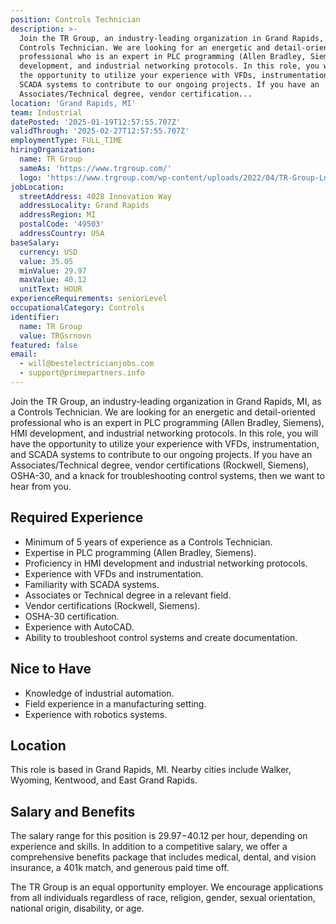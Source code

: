 ```yaml
---
position: Controls Technician
description: >-
  Join the TR Group, an industry-leading organization in Grand Rapids, MI, as a
  Controls Technician. We are looking for an energetic and detail-oriented
  professional who is an expert in PLC programming (Allen Bradley, Siemens), HMI
  development, and industrial networking protocols. In this role, you will have
  the opportunity to utilize your experience with VFDs, instrumentation, and
  SCADA systems to contribute to our ongoing projects. If you have an
  Associates/Technical degree, vendor certification...
location: 'Grand Rapids, MI'
team: Industrial
datePosted: '2025-01-19T12:57:55.707Z'
validThrough: '2025-02-27T12:57:55.707Z'
employmentType: FULL_TIME
hiringOrganization:
  name: TR Group
  sameAs: 'https://www.trgroup.com/'
  logo: 'https://www.trgroup.com/wp-content/uploads/2022/04/TR-Group-Logo.png'
jobLocation:
  streetAddress: 4028 Innovation Way
  addressLocality: Grand Rapids
  addressRegion: MI
  postalCode: '49503'
  addressCountry: USA
baseSalary:
  currency: USD
  value: 35.05
  minValue: 29.97
  maxValue: 40.12
  unitText: HOUR
experienceRequirements: seniorLevel
occupationalCategory: Controls
identifier:
  name: TR Group
  value: TRGsrnovn
featured: false
email:
  - will@bestelectricianjobs.com
  - support@primepartners.info
---
```




Join the TR Group, an industry-leading organization in Grand Rapids, MI, as a Controls Technician. We are looking for an energetic and detail-oriented professional who is an expert in PLC programming (Allen Bradley, Siemens), HMI development, and industrial networking protocols. In this role, you will have the opportunity to utilize your experience with VFDs, instrumentation, and SCADA systems to contribute to our ongoing projects. If you have an Associates/Technical degree, vendor certifications (Rockwell, Siemens), OSHA-30, and a knack for troubleshooting control systems, then we want to hear from you. 

## Required Experience

- Minimum of 5 years of experience as a Controls Technician.
- Expertise in PLC programming (Allen Bradley, Siemens).
- Proficiency in HMI development and industrial networking protocols.
- Experience with VFDs and instrumentation.
- Familiarity with SCADA systems.
- Associates or Technical degree in a relevant field.
- Vendor certifications (Rockwell, Siemens).
- OSHA-30 certification.
- Experience with AutoCAD.
- Ability to troubleshoot control systems and create documentation.

## Nice to Have

- Knowledge of industrial automation.
- Field experience in a manufacturing setting.
- Experience with robotics systems.

## Location

This role is based in Grand Rapids, MI. Nearby cities include Walker, Wyoming, Kentwood, and East Grand Rapids.

## Salary and Benefits

The salary range for this position is $29.97-$40.12 per hour, depending on experience and skills. In addition to a competitive salary, we offer a comprehensive benefits package that includes medical, dental, and vision insurance, a 401k match, and generous paid time off.

The TR Group is an equal opportunity employer. We encourage applications from all individuals regardless of race, religion, gender, sexual orientation, national origin, disability, or age.

